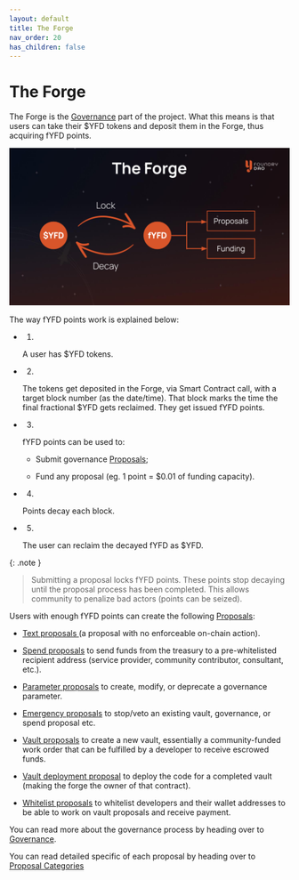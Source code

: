 ```yaml
---
layout: default
title: The Forge
nav_order: 20
has_children: false
---
```


The Forge
=========

The Forge is the [Governance](/community/governance) part of the project. What this means is that users can take their $YFD tokens and deposit them in the Forge, thus acquiring fYFD points.

![](/assets/images/figure/forge.png)

The way fYFD points work is explained below:

-   1.

    A user has $YFD tokens.

-   2.

    The tokens get deposited in the Forge, via Smart Contract call, with a target block number (as the date/time). That block marks the time the final fractional $YFD gets reclaimed. They get issued fYFD points.

-   3.

    fYFD points can be used to:

    -   Submit governance [Proposals](/community/governance/proposals);

    -   Fund any proposal (eg. 1 point = $0.01 of funding capacity).

-   4.

    Points decay each block.

-   5.

    The user can reclaim the decayed fYFD as $YFD.

{: .note }
> Submitting a proposal locks fYFD points. These points stop decaying until the proposal process has been completed. This allows community to penalize bad actors (points can be seized).

Users with enough fYFD points can create the following [Proposals](/community/governance/proposals):

-   ​[Text proposals  ](/info/references/proposal-categories/basic)(a proposal with no enforceable on-chain action).

-   ​[Spend proposals](/community/governance/proposals/funding) to send funds from the treasury to a pre-whitelisted recipient address (service provider, community contributor, consultant, etc.).

-   ​[Parameter proposals](/info/references/proposal-categories/parameter) to create, modify, or deprecate a governance parameter.

-   ​[Emergency proposals](/info/references/proposal-categories/emergency) to stop/veto an existing vault, governance, or spend proposal etc.

-   ​[Vault proposals](/info/references/proposal-categories/vault) to create a new vault, essentially a community-funded work order that can be fulfilled by a developer to receive escrowed funds.

-   ​[Vault deployment proposal](/info/references/proposal-categories/vault) to deploy the code for a completed vault (making the forge the owner of that contract).

-   ​[Whitelist proposals](/info/references/proposal-categories/whitelist) to whitelist developers and their wallet addresses to be able to work on vault proposals and receive payment.

You can read more about the governance process by heading over to [Governance](/community/governance).

You can read detailed specific of each proposal by heading over to [Proposal Categories](/info/references/proposal-categories)
